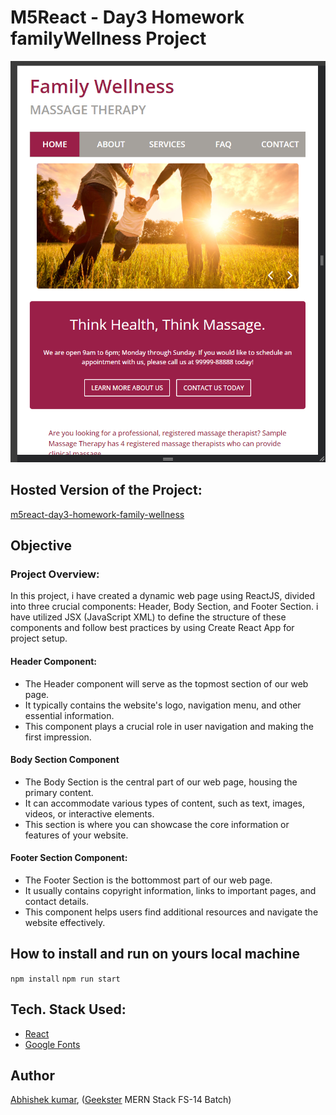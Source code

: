 # M5React - Day3 Homework familyWellness Project
![](thumbnail.png)

## Hosted Version of the Project:
[m5react-day3-homework-family-wellness](https://m5react-day3-homework-family-wellness.vercel.app/)

## Objective
### Project Overview:
In this project, i have created a dynamic web page using ReactJS, divided into three crucial components: Header, Body Section, and Footer Section. i have utilized JSX (JavaScript XML) to define the structure of these components and follow best practices by using Create React App for project setup.
#### Header Component:
+ The Header component will serve as the topmost section of our web page.
+ It typically contains the website's logo, navigation menu, and other essential information.
+ This component plays a crucial role in user navigation and making the first impression.
#### Body Section Component
+ The Body Section is the central part of our web page, housing the primary content.
+ It can accommodate various types of content, such as text, images, videos, or interactive elements.
+ This section is where you can showcase the core information or features of your website.
#### Footer Section Component:
+ The Footer Section is the bottommost part of our web page.
+ It usually contains copyright information, links to important pages, and contact details.
+ This component helps users find additional resources and navigate the website effectively.


## How to install and run on yours local machine
`npm install`
`npm run start`

## Tech. Stack Used:
+ [React](https://react.dev/)
+ [Google Fonts](https://fonts.google.com/)

## Author
[Abhishek kumar](https://www.linkedin.com/in/alex21c/), ([Geekster](https://geekster.in/) MERN Stack FS-14 Batch)



